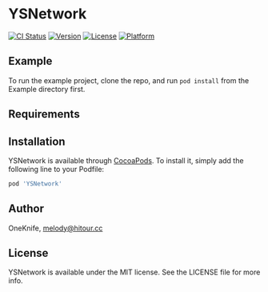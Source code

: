 # YSNetwork

[![CI Status](https://img.shields.io/travis/OneKnife/YSNetwork.svg?style=flat)](https://travis-ci.org/OneKnife/YSNetwork)
[![Version](https://img.shields.io/cocoapods/v/YSNetwork.svg?style=flat)](https://cocoapods.org/pods/YSNetwork)
[![License](https://img.shields.io/cocoapods/l/YSNetwork.svg?style=flat)](https://cocoapods.org/pods/YSNetwork)
[![Platform](https://img.shields.io/cocoapods/p/YSNetwork.svg?style=flat)](https://cocoapods.org/pods/YSNetwork)

## Example

To run the example project, clone the repo, and run `pod install` from the Example directory first.

## Requirements

## Installation

YSNetwork is available through [CocoaPods](https://cocoapods.org). To install
it, simply add the following line to your Podfile:

```ruby
pod 'YSNetwork'
```

## Author

OneKnife, melody@hitour.cc

## License

YSNetwork is available under the MIT license. See the LICENSE file for more info.
